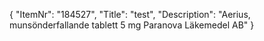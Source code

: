 {
  "ItemNr": "184527",
  "Title": "test",
  "Description": "Aerius, munsönderfallande tablett 5 mg Paranova Läkemedel AB"
}